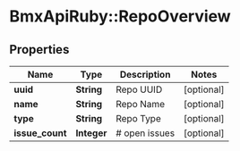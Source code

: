# BmxApiRuby::RepoOverview

## Properties
Name | Type | Description | Notes
------------ | ------------- | ------------- | -------------
**uuid** | **String** | Repo UUID | [optional] 
**name** | **String** | Repo Name | [optional] 
**type** | **String** | Repo Type | [optional] 
**issue_count** | **Integer** | # open issues | [optional] 


